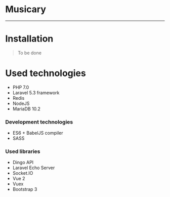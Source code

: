 # Musicary

---

# Installation

> To be done

# Used technologies


- PHP 7.0
- Laravel 5.3 framework
- Redis
- NodeJS
- MariaDB 10.2

### Development technologies
- ES6 + BabelJS compiler
- SASS


### Used libraries

- Dingo API
- Laravel Echo Server
- Socket.IO
- Vue 2
- Vuex
- Bootstrap 3
